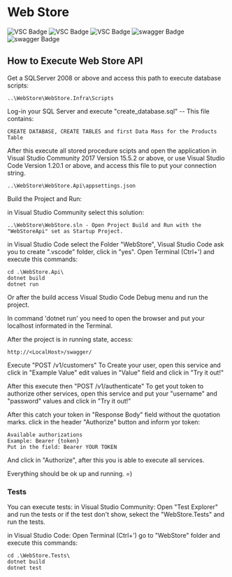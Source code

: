 # Web Store
![VSC Badge](https://img.shields.io/badge/WebStoreAPI-1.0-blue.svg) ![VSC Badge](https://img.shields.io/badge/VisualStudioCode-1.20.1-blue.svg) ![VSC Badge](https://img.shields.io/badge/.NetCore2.0-2.1.4-blue.svg) ![swagger Badge](https://img.shields.io/badge/SQLServerManagementStudio-v17.4-yellow.svg) ![swagger Badge](https://img.shields.io/badge/Swagger-1.0.0-green.svg)

## How to Execute Web Store API

Get a SQLServer 2008 or above and access this path to execute database scripts:
```
..\WebStore\WebStore.Infra\Scripts
```
Log-in your SQL Server and execute "create_database.sql" -- This file contains:
```
CREATE DATABASE, CREATE TABLES and first Data Mass for the Products Table
```
After this execute all stored procedure scipts and open the application in Visual Studio Community 2017 Version 15.5.2 or above,
or use Visual Studio Code Version 1.20.1 or above, and access this file to put your connection string.
```
..\WebStore\WebStore.Api\appsettings.json
```
Build the Project and Run:

in Visual Studio Community select this solution:
```
..\WebStore\WebStore.sln - Open Project Build and Run with the "WebStoreApi" set as Startup Project.
```
in Visual Studio Code select the Folder "WebStore", Visual Studio Code ask you to create ".vscode" folder, click in "yes".
Open Terminal (Ctrl+') and execute this commands:
```
cd .\WebStore.Api\
dotnet build
dotnet run
```
Or after the build access Visual Studio Code Debug menu and run the project.

In command 'dotnet run' you need to open the browser and put your localhost informated in the Terminal.

After the project is in running state, access:
```
http://<LocalHost>/swagger/
```
Execute "POST /v1/customers" To Create your user, 
open this service and click in "Example Value" edit values in "Value" field and click in "Try it out!"

After this execute then "POST /v1/authenticate" To get yout token to authorize other services,
open this service and put your "username" and "password" values and click in "Try it out!"

After this catch your token in "Response Body" field without the quotation marks.
click in the header "Authorize" button and inform yor token:
```
Available authorizations
Example: Bearer {token}
Put in the field: Bearer YOUR TOKEN
```
And click in "Authorize", after this you is able to execute all services.

Everything should be ok up and running. =)

### Tests
You can execute tests:
in Visual Studio Community:
Open "Test Explorer" and run the tests or if the test don't show, sekect the "WebStore.Tests" and run the tests.

in Visual Studio Code:
Open Terminal (Ctrl+') go to "WebStore" folder and execute this commands:
```
cd .\WebStore.Tests\
dotnet build
dotnet test
```